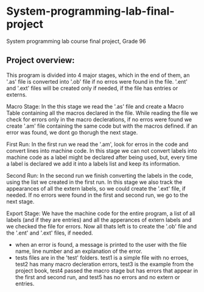 # System-programming-lab-final-project
System programming lab course final project, Grade 96

## Project overview:
This program is divided into 4 major stages, which in the end of them, an '.as' file is converted
into '.ob' file if no erros were found in the file. '.ent' and '.ext' files will be created only
if needed, if the file has entries or externs.

Macro Stage:
In the this stage we read the '.as' file and create a Macro Table containing all the macros 
declared in the file. While reading the file we check for errors only in the macro declerations,
if no erros were found we create '.am' file containing the same code but with the macros defined.
if an error was found, we dont go thorugh the next stage.

First Run:
In the first run we read the '.am', look for erros in the code and convert lines into machine code.
In this stage we can not convert labels into machine code as a label might be declared after being used, but,
every time a label is declared we add it into a labels list and keep its information.

Second Run:
In the second run we finish converting the labels in the code, using the list we created in the
first run. In this stage we also track the appearances of all the extern labels, so we could create the
'.ext' file, if needed.
If no errors were found in the first and second run, we go to the next stage.

Export Stage:
We have the machine code for the entire program, a list of all labels (and if they are entries)
and all the apperances of extern labels and we checked the file for errors.
Now all thats left is to create the '.ob' file and the '.ent' and '.ext' files, if needed.

- when an error is found, a message is printed to the user with the file name, line number
	and an explanation of the error.
- tests files are in the 'test' folders. test1 is a simple file with no erroes,
	test2 has many macro decleration errors, test3 is the example from the project book,
	test4 passed the macro stage but has errors that appear in the first and second run,
	and test5 has no errors and no extern or entries.
